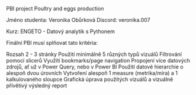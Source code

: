 PBI project Poultry and eggs production


Jméno studenta: Veronika Obůrková
Discord: veronika.007

Kurz: ENGETO - Datový analytik s Pythonem


Finální PBI musí splňovat tato kritéria:

Rozsah 2 - 3 stránky
Použití minimálně 5 různých typů vizuálů
Filtrování pomocí slicerů
Využití bookmarks/page navigation
Propojení více datových zdrojů, ať už v Power Query, nebo v Power BI
Použití datové hierarchie o alespoň dvou úrovních
Vytvoření alespoň 1 measure (metrika/míra) a 1 kalkulovaného sloupce
Grafická úprava použitých vizuálů a vizuálně přívětivý výsledný report
